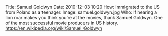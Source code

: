 Title: Samuel Goldwyn
Date: 2010-12-03 10:20
How: Immigrated to the US from Poland as a teenager.
Image: samuel.goldwyn.jpg
Who: If hearing a lion roar makes you think you’re at the movies, thank Samuel Goldwyn. One of the most successful movie producers in US history.
https://en.wikipedia.org/wiki/Samuel_Goldwyn